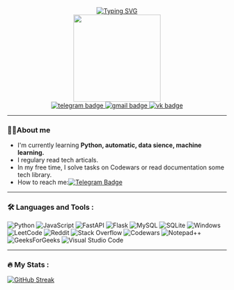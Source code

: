 <div id='header' align='center'>
  <div id='about'>
    <a href="https://git.io/typing-svg"><img src="https://readme-typing-svg.herokuapp.com?font=Fira+Code&weight=600&duration=1000&pause=500&color=F382F7&multiline=true&repeat=true&width=470&height=54&lines=Hey%2C+I'm+Daniil;Backend+developer+from+Saint-Petersburg" alt="Typing SVG" /></a>
  </div>
  <img src='https://media.giphy.com/media/RbDKaczqWovIugyJmW/giphy.gif' width=200>
  <div id='badges'>
    <a href='t.me/kislud'>
      <img src='https://img.shields.io/badge/Telegram-blue?logo=telegram&logoColor=white&style=for-the-badge' alt='telegram badge'/>
    </a>
    <a href='https://mail.google.com/mail/u/0/#inbox?compose=DmwnWrRlQqVCvgZXMwNgCtWlPgxFRLkbLDDkFNjLsjCmHXzntTSWWRdtnNGSphFSlBQjShHzcWmV'>
      <img src='https://img.shields.io/badge/Gmail-red?logo=gmail&logoColor=white&style=for-the-badge' alt='gmail badge'/>
    </a>
    <a href='https://vk.com/mertvee_vseh_zhyvyh'>
      <img src='https://img.shields.io/badge/vk-blue?logo=vk&logoColor=white&style=for-the-badge' alt='vk badge'/>
    </a>
  </div>
</div>

---

### :man_technologist:About me
- I'm currently learning **Python, automatic, data sience, machine learning.**
- I regulary read tech articals.
- In my free time, I solve tasks on Codewars or read documentation some tech library.
- How to reach me:[![Telegram Badge](https://img.shields.io/badge/Telegram-blue?logo=telegram&logoColor=white&style=for-the-badge)](t.me/kislud)

---

### :hammer_and_wrench: Languages and Tools :
![Python](https://img.shields.io/badge/python-3670A0?style=for-the-badge&logo=python&logoColor=ffdd54)
![JavaScript](https://img.shields.io/badge/javascript-%23323330.svg?style=for-the-badge&logo=javascript&logoColor=%23F7DF1E)
![FastAPI](https://img.shields.io/badge/FastAPI-005571?style=for-the-badge&logo=fastapi)
![Flask](https://img.shields.io/badge/flask-%23000.svg?style=for-the-badge&logo=flask&logoColor=white)
![MySQL](https://img.shields.io/badge/mysql-%2300f.svg?style=for-the-badge&logo=mysql&logoColor=white)
![SQLite](https://img.shields.io/badge/sqlite-%2307405e.svg?style=for-the-badge&logo=sqlite&logoColor=white)
![Windows](https://img.shields.io/badge/Windows-0078D6?style=for-the-badge&logo=windows&logoColor=white)
![LeetCode](https://img.shields.io/badge/LeetCode-000000?style=for-the-badge&logo=LeetCode&logoColor=#d16c06)
![Reddit](https://img.shields.io/badge/Reddit-%23FF4500.svg?style=for-the-badge&logo=Reddit&logoColor=white)
![Stack Overflow](https://img.shields.io/badge/-Stackoverflow-FE7A16?style=for-the-badge&logo=stack-overflow&logoColor=white)
![Codewars](https://img.shields.io/badge/Codewars-B1361E?style=for-the-badge&logo=codewars&logoColor=grey)
![Notepad++](https://img.shields.io/badge/Notepad++-90E59A.svg?style=for-the-badge&logo=notepad%2b%2b&logoColor=black)
![GeeksForGeeks](https://img.shields.io/badge/GeeksforGeeks-gray?style=for-the-badge&logo=geeksforgeeks&logoColor=35914c)
![Visual Studio Code](https://img.shields.io/badge/Visual%20Studio%20Code-0078d7.svg?style=for-the-badge&logo=visual-studio-code&logoColor=white)

---

### :fire: My Stats :
[![GitHub Streak](http://github-readme-streak-stats.herokuapp.com?user=MishkaTrusishka&theme=dark&background=000000)](https://git.io/streak-stats)

